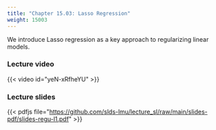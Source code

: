 ```yaml
---
title: "Chapter 15.03: Lasso Regression"
weight: 15003
---
```

We introduce Lasso regression as a key approach to regularizing linear models.

<!--more-->

### Lecture video

{{< video id="yeN-xRfheYU" >}}

### Lecture slides

{{< pdfjs file="https://github.com/slds-lmu/lecture_sl/raw/main/slides-pdf/slides-regu-l1.pdf" >}}
